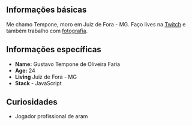 ## Informações básicas

Me chamo Tempone, moro em Juiz de Fora - MG. Faço lives na [Twitch](http://www.twitch.tv/temppone) e também trabalho com [fotografia](http://www.gustavotempone.com).

## Informações específicas

* **Name:** Gustavo Tempone de Oliveira Faria
* **Age:** 24 
* **Living** Juiz de Fora - MG
* **Stack** - JavaScript 

## Curiosidades 

* Jogador profissional de aram
